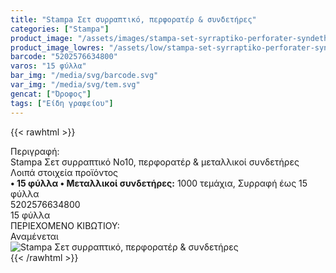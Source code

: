 ```yaml
---
title: "Stampa Σετ συρραπτικό, περφορατέρ & συνδετήρες"
categories: ["Stampa"]
product_image: "/assets/images/stampa-set-syrraptiko-perforater-syndethres.jpg"
product_image_lowres: "/assets/low/stampa-set-syrraptiko-perforater-syndethres.jpg"
barcode: "5202576634800"
varos: "15 φύλλα"
bar_img: "/media/svg/barcode.svg"
var_img: "/media/svg/tem.svg"
gencat: ["Όροφος"]
tags: ["Είδη γραφείου"]
---
```

{{< rawhtml >}}

<div class="sload679"><div class="product"><div id="sistatika">Περιγραφή:</div><div class="alltext">Stampa Σετ συρραπτικό Νο10, περφορατέρ &amp; μεταλλικοί συνδετήρες</div><div id="loipa">Λοιπά στοιχεία προϊόντος</div><div class="alltext"><b>• 15 φύλλα • Μεταλλικοί συνδετήρες:</b> 1000 τεμάχια, Συρραφή έως 15 φύλλα</div><div id="barcode"><div id="barimage1"></div><span id="bartext">5202576634800</span></div><div id="varos"><div id="temimg"></div><span id="varostext">15 φύλλα</span></div><div id="kivotio">ΠΕΡΙΕΧΟΜΕΝΟ ΚΙΒΩΤΙΟΥ:<br>Αναμένεται</div><div class="pimg"><img alt="Stampa Σετ συρραπτικό, περφορατέρ &amp; συνδετήρες" title="Stampa Σετ συρραπτικό, περφορατέρ &amp; συνδετήρες" src="/assets/images/stampa-set-syrraptiko-perforater-syndethres.jpg"></div></div></div>
{{< /rawhtml >}}



